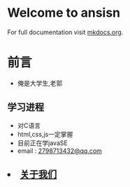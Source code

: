 # Welcome to  ansisn

For full documentation visit [mkdocs.org](https://www.mkdocs.org).

<h1> 前言</h1>

* 俺是大学生,老郭

## 学习进程

* 对C语言
* html,css,js一定掌握
* 目前正在学javaSE
* email : 2798713432@qq.com

## <li><a href="./index.html">关于我们</a></li> 